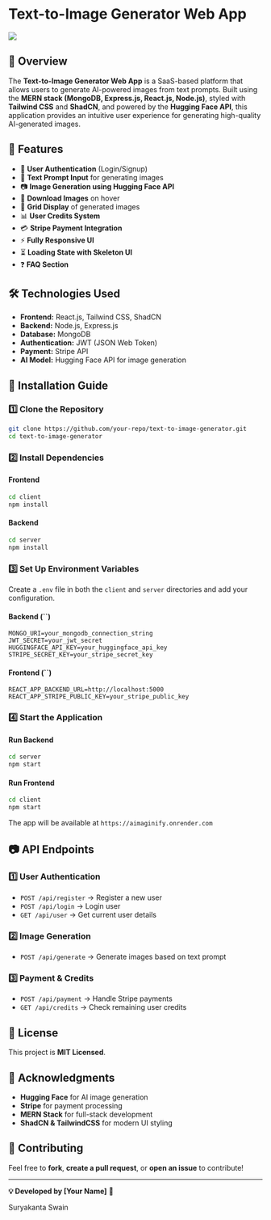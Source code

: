 # Text-to-Image Generator Web App

<img src="https://res.cloudinary.com/di53fuwst/image/upload/v1740152623/Screenshot_2025-02-21_211030_yursnt.png">

## 📌 Overview

The **Text-to-Image Generator Web App** is a SaaS-based platform that allows users to generate AI-powered images from text prompts. Built using the **MERN stack (MongoDB, Express.js, React.js, Node.js)**, styled with **Tailwind CSS** and **ShadCN**, and powered by the **Hugging Face API**, this application provides an intuitive user experience for generating high-quality AI-generated images.

## 🚀 Features

- 🔐 **User Authentication** (Login/Signup)
- 📝 **Text Prompt Input** for generating images
- 📷 **Image Generation using Hugging Face API**
- 📂 **Download Images** on hover
- 🎨 **Grid Display** of generated images
- 📊 **User Credits System**
- 💳 **Stripe Payment Integration**
- ⚡ **Fully Responsive UI**
- ⏳ **Loading State with Skeleton UI**
- ❓ **FAQ Section**

## 🛠️ Technologies Used

- **Frontend:** React.js, Tailwind CSS, ShadCN
- **Backend:** Node.js, Express.js
- **Database:** MongoDB
- **Authentication:** JWT (JSON Web Token)
- **Payment:** Stripe API
- **AI Model:** Hugging Face API for image generation

## 📌 Installation Guide

### **1️⃣ Clone the Repository**

```bash
git clone https://github.com/your-repo/text-to-image-generator.git
cd text-to-image-generator
```

### **2️⃣ Install Dependencies**

#### **Frontend**

```bash
cd client
npm install
```

#### **Backend**

```bash
cd server
npm install
```

### **3️⃣ Set Up Environment Variables**

Create a `.env` file in both the `client` and `server` directories and add your configuration.

#### **Backend (**``**)**

```env
MONGO_URI=your_mongodb_connection_string
JWT_SECRET=your_jwt_secret
HUGGINGFACE_API_KEY=your_huggingface_api_key
STRIPE_SECRET_KEY=your_stripe_secret_key
```

#### **Frontend (**``**)**

```env
REACT_APP_BACKEND_URL=http://localhost:5000
REACT_APP_STRIPE_PUBLIC_KEY=your_stripe_public_key
```

### **4️⃣ Start the Application**

#### **Run Backend**

```bash
cd server
npm start
```

#### **Run Frontend**

```bash
cd client
npm start
```

The app will be available at `https://aimaginify.onrender.com`

## 📷 API Endpoints

### **1️⃣ User Authentication**

- `POST /api/register` → Register a new user
- `POST /api/login` → Login user
- `GET /api/user` → Get current user details

### **2️⃣ Image Generation**

- `POST /api/generate` → Generate images based on text prompt

### **3️⃣ Payment & Credits**

- `POST /api/payment` → Handle Stripe payments
- `GET /api/credits` → Check remaining user credits

## 📜 License

This project is **MIT Licensed**.

## 🌟 Acknowledgments

- **Hugging Face** for AI image generation
- **Stripe** for payment processing
- **MERN Stack** for full-stack development
- **ShadCN & TailwindCSS** for modern UI styling

## 🙌 Contributing

Feel free to **fork**, **create a pull request**, or **open an issue** to contribute!

---

**💡 Developed by [Your Name]** 🚀

Suryakanta Swain
